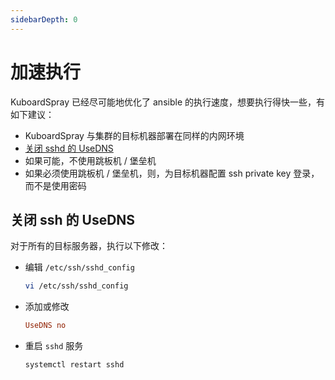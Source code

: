 ```yaml
---
sidebarDepth: 0
---
```


# 加速执行

KuboardSpray 已经尽可能地优化了 ansible 的执行速度，想要执行得快一些，有如下建议：

* KuboardSpray 与集群的目标机器部署在同样的内网环境
* [关闭 sshd 的 UseDNS](#关闭-ssh-的-usedns)
* 如果可能，不使用跳板机 / 堡垒机
* 如果必须使用跳板机 / 堡垒机，则，为目标机器配置 ssh private key 登录，而不是使用密码

## 关闭 ssh 的 UseDNS

对于所有的目标服务器，执行以下修改：

* 编辑 `/etc/ssh/sshd_config`
  ``` sh
  vi /etc/ssh/sshd_config
  ```
* 添加或修改
  ```ini
  UseDNS no
  ```
* 重启 `sshd` 服务
  ```sh
  systemctl restart sshd
  ```